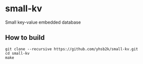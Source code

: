 # small-kv
Small key-value embedded database

## How to build
```
git clone --recursive https://github.com/yhsb2k/small-kv.git
cd small-kv
make
```
